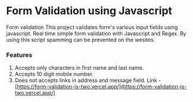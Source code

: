 # Form Validation using Javascript
Form validation
This project validates form's various input fields using javascript.
Real time simple form validation with Javascript and Regex.
By using this script spamming can be prevented on the wesites.
### Features
1. Accepts only characters in first name and last name.
2. Accepts 10 digit mobile number.
3. Does not accepts links in address and message field.
Link - [https://form-validation-js-two.vercel.app/](https://form-validation-js-two.vercel.app/)
